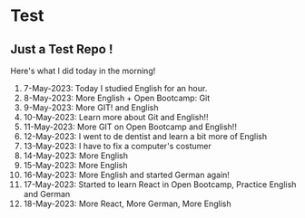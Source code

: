 # Test
## Just a Test Repo !

Here's what I did today in the morning!

1. 7-May-2023: Today I studied English for an hour.
2. 8-May-2023: More English + Open Bootcamp: Git
3. 9-May-2023: More GIT! and English
4. 10-May-2023: Learn more about Git and English!!
5. 11-May-2023: More GIT on Open Bootcamp and English!!
6. 12-May-2023: I went to de dentist and learn a bit more of English
7. 13-May-2023: I have to fix a computer's costumer
8. 14-May-2023: More English
9. 15-May-2023: More English
10. 16-May-2023: More English and started German again!
11. 17-May-2023: Started to learn React in Open Bootcamp, Practice English and German
12. 18-May-2023: More React, More German, More English


